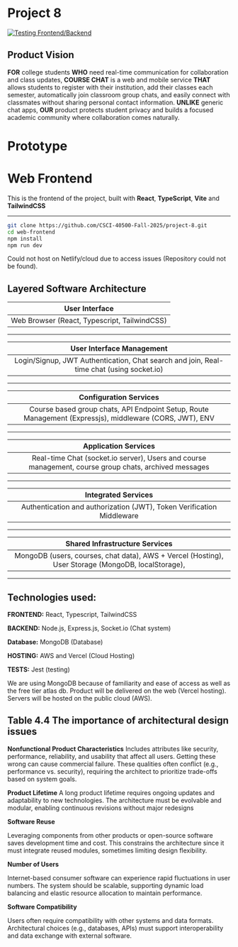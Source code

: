 # Project 8
[![Testing Frontend/Backend](https://github.com/CSCI-40500-Fall-2025/Course-Chat/actions/workflows/ci.yml/badge.svg)](https://github.com/CSCI-40500-Fall-2025/Course-Chat/actions/workflows/ci.yml)

## Product Vision

**FOR** college students **WHO** need real-time communication for collaboration and class updates, **COURSE CHAT** is a web and mobile service **THAT** allows students to register with their institution, add their classes each semester, automatically join classroom group chats, and easily connect with classmates without sharing personal contact information. **UNLIKE** generic chat apps, **OUR** product protects student privacy and builds a focused academic community where collaboration comes naturally.

# Prototype

# Web Frontend

This is the frontend of the project, built with **React**, **TypeScript**, **Vite** and **TailwindCSS**

---

```bash
git clone https://github.com/CSCI-40500-Fall-2025/project-8.git
cd web-frontend
npm install
npm run dev
```

Could not host on Netlify/cloud due to access issues (Repository could not be found).

## Layered Software Architecture

|                User Interface                |
| :------------------------------------------: |
| Web Browser (React, Typescript, TailwindCSS) |

---

|                                User Interface Management                                 |
| :--------------------------------------------------------------------------------------: |
| Login/Signup, JWT Authentication, Chat search and join, Real-time chat (using socket.io) |

---

|                                         Configuration Services                                          |
| :-----------------------------------------------------------------------------------------------------: |
| Course based group chats, API Endpoint Setup, Route Management (Expressjs), middleware (CORS, JWT), ENV |

---

|                                         Application Services                                          |
| :---------------------------------------------------------------------------------------------------: |
| Real-time Chat (socket.io server), Users and course management, course group chats, archived messages |

---

|                          Integrated Services                          |
| :-------------------------------------------------------------------: |
| Authentication and authorization (JWT), Token Verification Middleware |

---

|                                   Shared Infrastructure Services                                   |
| :------------------------------------------------------------------------------------------------: |
| MongoDB (users, courses, chat data), AWS + Vercel (Hosting), User Storage (MongoDB, localStorage), |

---

## Technologies used:

**FRONTEND:**
React, Typescript, TailwindCSS

**BACKEND:**
Node.js, Express.js, Socket.io (Chat system)

**Database:**
MongoDB (Database)

**HOSTING:**
AWS and Vercel (Cloud Hosting)

**TESTS:**
Jest (testing)

We are using MongoDB because of familiarity and ease of access as well as the free tier atlas db. Product will be delivered on the web (Vercel hosting). Servers will be hosted on the public cloud (AWS).

## Table 4.4 The importance of architectural design issues
**Nonfunctional Product Characteristics**
Includes attributes like security, performance, reliability, and usability that affect all users. Getting these wrong can cause commercial failure.  These qualities often conflict (e.g., performance vs. security), requiring the architect to prioritize trade-offs based on system goals.

**Product Lifetime**
A long product lifetime requires ongoing updates and adaptability to new technologies. The architecture must be evolvable and modular, enabling continuous revisions without major redesigns

**Software Reuse**

Leveraging components from other products or open-source software saves development time and cost.  This constrains the architecture since it must integrate reused modules, sometimes limiting design flexibility.

**Number of Users**

Internet-based consumer software can experience rapid fluctuations in user numbers.  The system should be scalable, supporting dynamic load balancing and elastic resource allocation to maintain performance.

**Software Compatibility**

Users often require compatibility with other systems and data formats.  Architectural choices (e.g., databases, APIs) must support interoperability and data exchange with external software.

